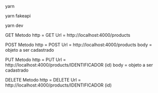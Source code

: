 yarn

yarn fakeapi

yarn dev



GET 
Metodo http = GET
Url =  http://localhost:4000/products

POST 
Metodo http = POST
Url =  http://localhost:4000/products
body = objeto a ser cadastrado

PUT 
Metodo http = PUT
Url =  http://localhost:4000/products/IDENTIFICADOR (id)
body = objeto a ser cadastrado

DELETE 
Metodo http = DELETE
Url =  http://localhost:4000/products/IDENTIFICADOR (id)
